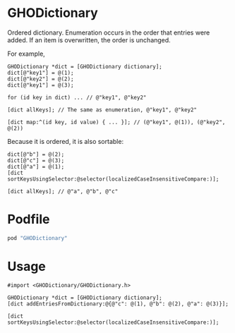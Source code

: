 GHODictionary
===========

Ordered dictionary. Enumeration occurs in the order that entries were added. If an item is overwritten, the order is unchanged.

For example,

```objc
GHODictionary *dict = [GHODictionary dictionary];
dict[@"key1"] = @(1);
dict[@"key2"] = @(2);
dict[@"key1"] = @(3);

for (id key in dict) ... // @"key1", @"key2" 

[dict allKeys]; // The same as enumeration, @"key1", @"key2"

[dict map:^(id key, id value) { ... }]; // (@"key1", @(1)), (@"key2", @(2))
```

Because it is ordered, it is also sortable:

```objc
dict[@"b"] = @(2);
dict[@"c"] = @(3);
dict[@"a"] = @(1);
[dict sortKeysUsingSelector:@selector(localizedCaseInsensitiveCompare:)];

[dict allKeys]; // @"a", @"b", @"c"
```


# Podfile

```ruby
pod "GHODictionary"
```

# Usage

```objc
#import <GHODictionary/GHODictionary.h>

GHODictionary *dict = [GHODictionary dictionary];
[dict addEntriesFromDictionary:@{@"c": @(1), @"b": @(2), @"a": @(3)}];

[dict sortKeysUsingSelector:@selector(localizedCaseInsensitiveCompare:)];

```

